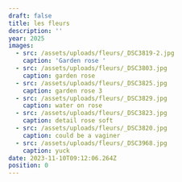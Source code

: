 ```yaml
---
draft: false
title: les fleurs
description: ''
year: 2025
images:
  - src: /assets/uploads/fleurs/_DSC3819-2.jpg
    caption: 'Garden rose '
  - src: /assets/uploads/fleurs/_DSC3803.jpg
    caption: garden rose
  - src: /assets/uploads/fleurs/_DSC3825.jpg
    caption: garden rose 3
  - src: /assets/uploads/fleurs/_DSC3829.jpg
    caption: water on rose
  - src: /assets/uploads/fleurs/_DSC3823.jpg
    caption: detail rose soft
  - src: /assets/uploads/fleurs/_DSC3820.jpg
    caption: could be a vaginer
  - src: /assets/uploads/fleurs/_DSC3968.jpg
    caption: yuck
date: 2023-11-10T09:12:06.264Z
position: 0
---
```


